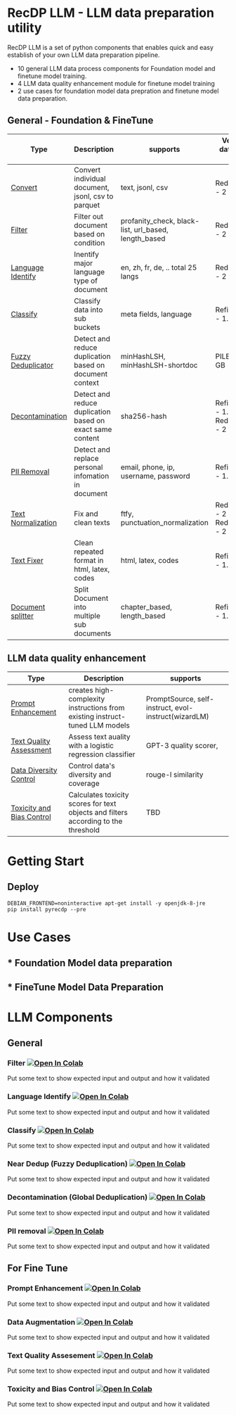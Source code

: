 # RecDP LLM - LLM data preparation utility

RecDP LLM is a set of python components that enables quick and easy establish of your own LLM data preparation pipeline.
* 10 general LLM data process components for Foundation model and finetune model training.
* 4 LLM data quality enhancement module for finetune model training
* 2 use cases for foundation model data prepration and finetune model data preparation.

## General - Foundation & FineTune

| Type                                           | Description                                               | supports                                             | Verified dataset & size               |
| ---------------------------------------------- | --------------------------------------------------------- | ---------------------------------------------------- | ------------------------------------- |
| [ Convert ]( #Convert )                        | Convert individual document, jsonl, csv to parquet        | text, jsonl, csv                                     | RedPajama - 2 TB                      |
| [ Filter ]( #Filter )                          | Filter out document based on condition                    | profanity_check, black-list, url_based, length_based | RedPajama - 2 TB                      |
| [ Language Identify ]( #Language_identify )    | Inentify major language type of document                  | en, zh, fr, de, .. total 25 langs                    | RedPajama - 2 TB                      |
| [ Classify ]( #Classify )                      | Classify data into sub buckets                            | meta fields, language                                | RefinedWeb - 1.7 TB                   |
| [ Fuzzy Deduplicator ]( #Fuzzy_deduplication ) | Detect and reduce duplication based on document context   | minHashLSH, minHashLSH-shortdoc                      | PILE - 200 GB                         |
| [ Decontamination ](#Decontamination )         | Detect and reduce duplication based on exact same content | sha256-hash                                          | RefinedWeb - 1.7 TB, RedPajama - 2 TB |
| [ PII Removal ]( #PII-Removal )                | Detect and replace personal infomation in document        | email, phone, ip, username, password                 | RefinedWeb - 1.7 TB                   |
| [ Text Normalization ]( #Text_normalization )  | Fix and clean texts                                       | ftfy, punctuation_normalization                      | RedPajama - 2 TB , RedPajama - 2 TB   |
| [ Text Fixer ]( #Text_Fixer )                  | Clean repeated format in html, latex, codes               | html, latex, codes                                   | RefinedWeb - 1.7 TB                   |
| [ Document splitter  ]( #Document_Splitter )   | Split Document into multiple sub documents                | chapter_based, length_based                          | RefinedWeb - 1.7 TB                   |

## LLM data quality enhancement

| Type                                                        | Description                                                                        | supports                                             |
| ----------------------------------------------------------- | ---------------------------------------------------------------------------------- | ---------------------------------------------------- |
| [ Prompt Enhancement ]( #Prompt_Enhancement )               | creates high-complexity instructions from existing instruct-tuned LLM models       | PromptSource, self-instruct, evol-instruct(wizardLM) |
| [ Text Quality Assessment ]( #Text_Quality_Assesement )     | Assess text auality with a logistic regression classifier                          | GPT-3 quality scorer,                                |
| [ Data Diversity Control ]( #Data_Diversity_Control )       | Control data's diversity and coverage                                              | rouge-l similarity                                   |
| [ Toxicity and Bias Control ]( #Toxicity_and_Bias_Control ) | Calculates toxicity scores for text objects and filters according to the threshold | TBD                                                  |


# Getting Start

## Deploy
```
DEBIAN_FRONTEND=noninteractive apt-get install -y openjdk-8-jre
pip install pyrecdp --pre
```

# Use Cases

## * Foundation Model data preparation

## * FineTune Model Data Preparation

# LLM Components

## General

### Filter [![Open In Colab](https://colab.research.google.com/assets/colab-badge.svg)](#)

Put some text to show expected input and output and how it validated 

### Language Identify [![Open In Colab](https://colab.research.google.com/assets/colab-badge.svg)](#)

Put some text to show expected input and output and how it validated 

### Classify [![Open In Colab](https://colab.research.google.com/assets/colab-badge.svg)](#)

Put some text to show expected input and output and how it validated 

### Near Dedup (Fuzzy Deduplication) [![Open In Colab](https://colab.research.google.com/assets/colab-badge.svg)](#)

Put some text to show expected input and output and how it validated 

### Decontamination (Global Deduplication) [![Open In Colab](https://colab.research.google.com/assets/colab-badge.svg)](#)

Put some text to show expected input and output and how it validated 

### PII removal [![Open In Colab](https://colab.research.google.com/assets/colab-badge.svg)](#)

Put some text to show expected input and output and how it validated 

## For Fine Tune

### Prompt Enhancement [![Open In Colab](https://colab.research.google.com/assets/colab-badge.svg)](#)

Put some text to show expected input and output and how it validated 

### Data Augmentation [![Open In Colab](https://colab.research.google.com/assets/colab-badge.svg)](#)

Put some text to show expected input and output and how it validated 

### Text Quality Assesement [![Open In Colab](https://colab.research.google.com/assets/colab-badge.svg)](#)

Put some text to show expected input and output and how it validated 

### Toxicity and Bias Control [![Open In Colab](https://colab.research.google.com/assets/colab-badge.svg)](#)

Put some text to show expected input and output and how it validated